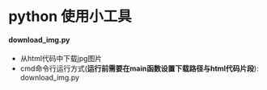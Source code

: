 # python 使用小工具

#### download_img.py 

- 从html代码中下载jpg图片
- cmd命令行运行方式(**运行前需要在main函数设置下载路径与html代码片段**): download_img.py